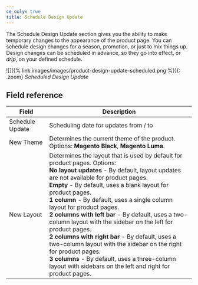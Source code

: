 ```yaml
---
ce_only: true
title: Schedule Design Update
---
```


The Schedule Design Update section gives you the ability to make temporary changes to the appearance of the product page. You can schedule design changes for a season, promotion, or just to mix things up. Design changes can be scheduled in advance, so they go into effect, or _drip_, on your defined schedule.

![]({% link images/images/product-design-update-scheduled.png %}){: .zoom}
_Scheduled Design Update_

## Field reference

|Field|Description|
|--- |--- |
|Schedule Update|Scheduling date for updates from / to|
|New Theme|Determines the current theme of the product. Options: **Magento Black**, **Magento Luma**.|
|New Layout|Determines the layout that is used by default for product pages. Options:<br /> **No layout updates** - By default, layout updates are not available for product pages.<br /> **Empty** - By default, uses a blank layout for product pages.<br /> **1 column** - By default, uses a single column layout for product pages.<br /> **2 columns with left bar** - By default, uses a two-column layout with the sidebar on the left for product pages.<br /> **2 columns with right bar** - By default, uses a two-column layout with the sidebar on the right for product pages.<br /> **3 columns** - By default, uses a three-column layout with sidebars on the left and right for product pages.|

